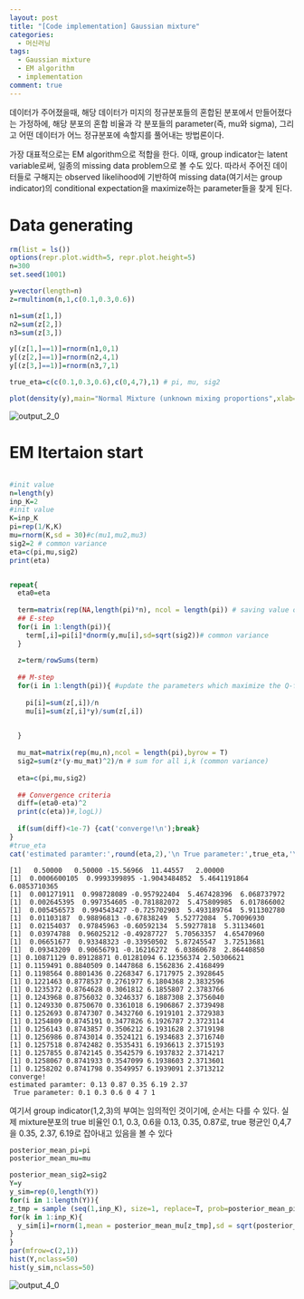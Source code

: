 ```yaml
---
layout: post
title: "[Code implementation] Gaussian mixture"
categories:
  - 머신러닝
tags:
  - Gaussian mixture
  - EM algorithm
  - implementation
comment: true
---
```




데이터가 주어졌을때, 해당 데이터가 미지의 정규분포들의 혼합된 분포에서 만들어졌다는 가정하에, 해당 분포의 혼합 비율과 각 분포들의 parameter(즉, mu와 sigma), 그리고 어떤 데이터가 어느 정규분포에 속할지를 풀어내는 방법론이다. 

가장 대표적으로는 EM algorithm으로 적합을 한다. 이때, group indicator는 latent variable로써, 일종의 missing data problem으로 볼 수도 있다. 따라서 주어진 데이터들로 구해지는 observed likelihood에 기반하여 missing data(여기서는 group indicator)의 conditional expectation을 maximize하는 parameter들을 찾게 된다. 

# Data generating


```R
rm(list = ls())
options(repr.plot.width=5, repr.plot.height=5)
n=300
set.seed(1001)

y=vector(length=n)
z=rmultinom(n,1,c(0.1,0.3,0.6))

n1=sum(z[1,])
n2=sum(z[2,])
n3=sum(z[3,])

y[(z[1,]==1)]=rnorm(n1,0,1)
y[(z[2,]==1)]=rnorm(n2,4,1)
y[(z[3,]==1)]=rnorm(n3,7,1)

true_eta=c(c(0.1,0.3,0.6),c(0,4,7),1) # pi, mu, sig2

plot(density(y),main="Normal Mixture (unknown mixing proportions",xlab="y")
```


![output_2_0](https://user-images.githubusercontent.com/31824102/69406285-11c13280-0d45-11ea-8055-e39a8db5e831.png)

#  EM Itertaion start

```R

#init value
n=length(y)
inp_K=2
#init value
K=inp_K
pi=rep(1/K,K)
mu=rnorm(K,sd = 30)#c(mu1,mu2,mu3)
sig2=2 # common variance
eta=c(pi,mu,sig2)
print(eta)


repeat{
  eta0=eta
  
  term=matrix(rep(NA,length(pi)*n), ncol = length(pi)) # saving value of each distn in each column
  ## E-step
  for(i in 1:length(pi)){
    term[,i]=pi[i]*dnorm(y,mu[i],sd=sqrt(sig2))# common variance
  }
  
  z=term/rowSums(term)
  
  ## M-step
  for(i in 1:length(pi)){ #update the parameters which maximize the Q-function
    
    pi[i]=sum(z[,i])/n
    mu[i]=sum(z[,i]*y)/sum(z[,i])
    

  }
  
  mu_mat=matrix(rep(mu,n),ncol = length(pi),byrow = T)
  sig2=sum(z*(y-mu_mat)^2)/n # sum for all i,k (common variance)
  
  eta=c(pi,mu,sig2)
  
  ## Convergence criteria
  diff=(eta0-eta)^2
  print(c(eta))#,logL))
  
  if(sum(diff)<1e-7) {cat('converge!\n');break}
}
#true_eta
cat('estimated paramter:',round(eta,2),'\n True parameter:',true_eta,'\n')


```

    [1]   0.50000   0.50000 -15.56966  11.44557   2.00000
    [1]  0.0006600105  0.9993399895 -1.9043484852  5.4641191864  6.0853710365
    [1]  0.001271911  0.998728089 -0.957922404  5.467428396  6.068737972
    [1]  0.002645395  0.997354605 -0.781882072  5.475809985  6.017866002
    [1]  0.005456573  0.994543427 -0.725702903  5.493189764  5.911302780
    [1]  0.01103187  0.98896813 -0.67838249  5.52772084  5.70096930
    [1]  0.02154037  0.97845963 -0.60592134  5.59277818  5.31134601
    [1]  0.03974788  0.96025212 -0.49287727  5.70563357  4.65470960
    [1]  0.06651677  0.93348323 -0.33950502  5.87245547  3.72513681
    [1]  0.09343209  0.90656791 -0.16216272  6.03860678  2.86440850
    [1] 0.10871129 0.89128871 0.01281094 6.12356374 2.50306621
    [1] 0.1159491 0.8840509 0.1447868 6.1562836 2.4168499
    [1] 0.1198564 0.8801436 0.2268347 6.1717975 2.3928645
    [1] 0.1221463 0.8778537 0.2761977 6.1804368 2.3832596
    [1] 0.1235372 0.8764628 0.3061812 6.1855807 2.3783766
    [1] 0.1243968 0.8756032 0.3246337 6.1887308 2.3756040
    [1] 0.1249330 0.8750670 0.3361018 6.1906867 2.3739498
    [1] 0.1252693 0.8747307 0.3432760 6.1919101 2.3729383
    [1] 0.1254809 0.8745191 0.3477826 6.1926787 2.3723114
    [1] 0.1256143 0.8743857 0.3506212 6.1931628 2.3719198
    [1] 0.1256986 0.8743014 0.3524121 6.1934683 2.3716740
    [1] 0.1257518 0.8742482 0.3535431 6.1936613 2.3715193
    [1] 0.1257855 0.8742145 0.3542579 6.1937832 2.3714217
    [1] 0.1258067 0.8741933 0.3547099 6.1938603 2.3713601
    [1] 0.1258202 0.8741798 0.3549957 6.1939091 2.3713212
    converge!
    estimated paramter: 0.13 0.87 0.35 6.19 2.37 
     True parameter: 0.1 0.3 0.6 0 4 7 1 

여기서 group indicator(1,2,3)의 부여는 임의적인 것이기에, 순서는 다를 수 있다. 실제 mixture분포의 true 비율인 0.1, 0.3, 0.6을 0.13, 0.35, 0.87로, true 평균인 0,4,7을 0.35, 2.37, 6.19로 잡아내고 있음을 볼 수 있다

```R
posterior_mean_pi=pi
posterior_mean_mu=mu

posterior_mean_sig2=sig2
Y=y
y_sim=rep(0,length(Y))
for(i in 1:length(Y)){
z_tmp = sample (seq(1,inp_K), size=1, replace=T, prob=posterior_mean_pi)
for(k in 1:inp_K){
  y_sim[i]=rnorm(1,mean = posterior_mean_mu[z_tmp],sd = sqrt(posterior_mean_sig2))
}
}
par(mfrow=c(2,1))
hist(Y,nclass=50)
hist(y_sim,nclass=50)
```


![output_4_0](https://user-images.githubusercontent.com/31824102/69406286-11c13280-0d45-11ea-8ec7-3b53f3a2f234.png)


